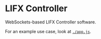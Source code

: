 # LIFX Controller

WebSockets-based LIFX Controller software.

For an example use case, look at [`./app.js`](app.js).
